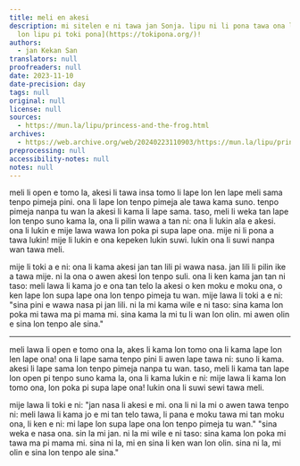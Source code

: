 ```yaml
---
title: meli en akesi
description: mi sitelen e ni tawa jan Sonja. lipu ni li pona tawa ona la [mi kama
  lon lipu pi toki pona](https://tokipona.org/)!
authors:
  - jan Kekan San
translators: null
proofreaders: null
date: 2023-11-10
date-precision: day
tags: null
original: null
license: null
sources:
  - https://mun.la/lipu/princess-and-the-frog.html
archives:
  - https://web.archive.org/web/20240223110903/https://mun.la/lipu/princess-and-the-frog.html
preprocessing: null
accessibility-notes: null
notes: null
---
```


meli li open e tomo la, akesi li tawa insa tomo li lape lon len lape meli sama tenpo pimeja pini. ona li lape lon tenpo pimeja ale tawa kama suno. tenpo pimeja nanpa tu wan la akesi li kama li lape sama. taso, meli li weka tan lape lon tenpo suno kama la, ona li pilin wawa a tan ni: ona li lukin ala e akesi. ona li lukin e mije lawa wawa lon poka pi supa lape ona. mije ni li pona a tawa lukin! mije li lukin e ona kepeken lukin suwi. lukin ona li suwi nanpa wan tawa meli.

mije li toki a e ni: ona li kama akesi jan tan lili pi wawa nasa. jan lili li pilin ike a tawa mije. ni la ona o awen akesi lon tenpo suli. ona li ken kama jan tan ni taso: meli lawa li kama jo e ona tan telo la akesi o ken moku e moku ona, o ken lape lon supa lape ona lon tenpo pimeja tu wan. mije lawa li toki a e ni: "sina pini e wawa nasa pi jan lili. ni la mi kama wile e ni taso: sina kama lon poka mi tawa ma pi mama mi. sina kama la mi tu li wan lon olin. mi awen olin e sina lon tenpo ale sina."

---

meli lawa li open e tomo ona la, akes li kama lon tomo ona li kama lape lon len lape ona! ona li lape sama tenpo pini li awen lape tawa ni: suno li kama. akesi li lape sama lon tenpo pimeja nanpa tu wan. taso, meli li kama tan lape lon open pi tenpo suno kama la, ona li kama lukin e ni: mije lawa li kama lon tomo ona, lon poka pi supa lape ona! lukin ona li suwi sewi tawa meli.

mije lawa li toki e ni: "jan nasa li akesi e mi. ona li ni la mi o awen tawa tenpo ni: meli lawa li kama jo e mi tan telo tawa, li pana e moku tawa mi tan moku ona, li ken e ni: mi lape lon supa lape ona lon tenpo pimeja tu wan." "sina weka e nasa ona. sin la mi jan. ni la mi wile e ni taso: sina kama lon poka mi tawa ma pi mama mi. sina ni la, mi en sina li ken wan lon olin. sina ni la, mi olin e sina lon tenpo ale sina."
